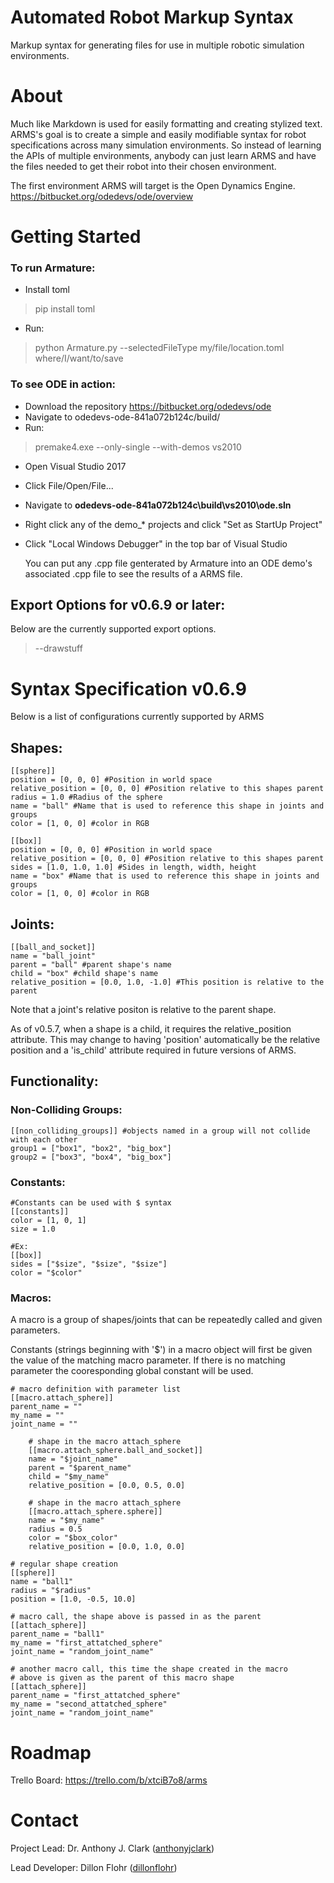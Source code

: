 # Automated Robot Markup Syntax
Markup syntax for generating files for use in multiple robotic simulation environments.

# About
Much like Markdown is used for easily formatting and creating stylized text. ARMS's goal is to create a simple and easily modifiable syntax for robot specifications across many simulation environments. So instead of learning the APIs of multiple environments, anybody can just learn ARMS and have the files needed to get their robot into their chosen environment.

The first environment ARMS will target is the Open Dynamics Engine. https://bitbucket.org/odedevs/ode/overview

# Getting Started

### To run Armature:
- Install toml
> pip install toml
- Run:
> python Armature.py --selectedFileType my/file/location.toml where/I/want/to/save

### To see ODE in action:
- Download the repository https://bitbucket.org/odedevs/ode
- Navigate to odedevs-ode-841a072b124c/build/
- Run:
 >premake4.exe --only-single --with-demos vs2010
- Open Visual Studio 2017
- Click File/Open/File...
- Navigate to **odedevs-ode-841a072b124c\build\vs2010\ode.sln**
- Right click any of the demo_* projects and click "Set as StartUp Project"
- Click "Local Windows Debugger" in the top bar of Visual Studio

    You can put any .cpp file genterated by Armature into an ODE demo's associated .cpp file to see the results of a ARMS file.

## Export Options for v0.6.9 or later:
Below are the currently supported export options.

> --drawstuff
# Syntax Specification v0.6.9
Below is a list of configurations currently supported by ARMS



## Shapes:
```
[[sphere]]
position = [0, 0, 0] #Position in world space
relative_position = [0, 0, 0] #Position relative to this shapes parent
radius = 1.0 #Radius of the sphere
name = "ball" #Name that is used to reference this shape in joints and groups
color = [1, 0, 0] #color in RGB
```

```
[[box]]
position = [0, 0, 0] #Position in world space
relative_position = [0, 0, 0] #Position relative to this shapes parent
sides = [1.0, 1.0, 1.0] #Sides in length, width, height
name = "box" #Name that is used to reference this shape in joints and groups
color = [1, 0, 0] #color in RGB
```

## Joints:

```
[[ball_and_socket]]
name = "ball_joint" 
parent = "ball" #parent shape's name
child = "box" #child shape's name
relative_position = [0.0, 1.0, -1.0] #This position is relative to the parent
```
Note that a joint's relative positon is relative to the parent shape.

As of v0.5.7, when a shape is a child, it requires the relative_position attribute. This may change to having 'position' automatically be the relative position and a 'is_child' attribute required in future versions of ARMS.
## Functionality:
### Non-Colliding Groups:
```
[[non_colliding_groups]] #objects named in a group will not collide with each other
group1 = ["box1", "box2", "big_box"]
group2 = ["box3", "box4", "big_box"]
```
### Constants:
```
#Constants can be used with $ syntax
[[constants]]
color = [1, 0, 1]
size = 1.0

#Ex:
[[box]]
sides = ["$size", "$size", "$size"]
color = "$color"
```
### Macros:

A macro is a group of shapes/joints that can be repeatedly called and given parameters.

Constants (strings beginning with '$') in a macro object will first be given the value of the matching macro parameter. If there is no matching parameter the cooresponding global constant will be used.

```
# macro definition with parameter list
[[macro.attach_sphere]]
parent_name = ""
my_name = ""
joint_name = ""

    # shape in the macro attach_sphere
    [[macro.attach_sphere.ball_and_socket]]
    name = "$joint_name"
    parent = "$parent_name"
    child = "$my_name"
    relative_position = [0.0, 0.5, 0.0]

    # shape in the macro attach_sphere
    [[macro.attach_sphere.sphere]]
    name = "$my_name"
    radius = 0.5
    color = "$box_color"
    relative_position = [0.0, 1.0, 0.0]

# regular shape creation
[[sphere]]
name = "ball1"
radius = "$radius"
position = [1.0, -0.5, 10.0]

# macro call, the shape above is passed in as the parent
[[attach_sphere]]
parent_name = "ball1"
my_name = "first_attatched_sphere"
joint_name = "random_joint_name"

# another macro call, this time the shape created in the macro
# above is given as the parent of this macro shape
[[attach_sphere]]
parent_name = "first_attatched_sphere"
my_name = "second_attatched_sphere"
joint_name = "random_joint_name"
```


# Roadmap
Trello Board: https://trello.com/b/xtciB7o8/arms

# Contact

Project Lead: Dr. Anthony J. Clark ([anthonyjclark](https://github.com/anthonyjclark))

Lead Developer: Dillon Flohr ([dillonflohr](https://github.com/DillonFlohr))
